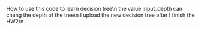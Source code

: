 How to use this code to learn decision tree\n
the value input_depth can chang the depth of the tree\n
I upload the new decision tree after I finish the HW2\n
